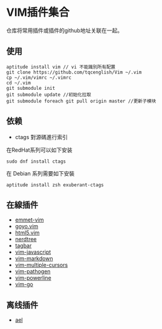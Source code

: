 # VIM插件集合
仓库将常用插件或插件的github地址关联在一起。
## 使用

```
aptitude install vim // vi 不能識別所有配置
git clone https://github.com/tqcenglish/Vim ~/.vim
cp ~/.vim/vimrc ~/.vimrc
cd ~/.vim
git submodule init
git submodule update //初始化拉取
git submodule foreach git pull origin master //更新子模块
```

## 依赖
- ctags 對源碼進行索引

在RedHat系列可以如下安装

```
sudo dnf install ctags
```

在 Debian 系列需要如下安裝

```
aptitude install zsh exuberant-ctags
```

## 在線插件
- [emmet-vim](https://github.com/mattn/emmet-vim)
- [goyo.vim](https://github.com/junegunn/goyo.vim)
- [html5.vim](https://github.com/othree/html5.vim)
- [nerdtree](https://github.com/scrooloose/nerdtree)
- [tagbar](https://github.com/majutsushi/tagbar)
- [vim-javascript](https://github.com/pangloss/vim-javascript)
- [vim-markdown](https://github.com/plasticboy/vim-markdown)
- [vim-multiple-cursors](https://github.com/terryma/vim-multiple-cursors)
- [vim-pathogen](https://github.com/tpope/vim-pathogen)
- [vim-powerline](https://github.com/powerline/powerline)
- [vim-go](https://github.com/fatih/vim-go)

## 离线插件
* [ael](http://www.vim.org/scripts/script.php?script_id=1900)
